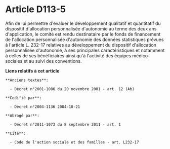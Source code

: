 # Article D113-5

Afin de lui permettre d'évaluer le développement qualitatif et quantitatif du dispositif d'allocation personnalisée
d'autonomie au terme des deux ans d'application, le comité est rendu destinataire par le fonds de financement de l'allocation
personnalisée d'autonomie des données statistiques prévues à l'article L. 232-17 relatives au développement du dispositif
d'allocation personnalisée d'autonomie, à ses principales caractéristiques et notamment à celles de ses bénéficiaires ainsi
qu'à l'activité des équipes médico-sociales et au suivi des conventions.

**Liens relatifs à cet article**

	**Anciens textes**:

	  - Décret n°2001-1086 du 20 novembre 2001 - art. 12 (Ab)

	**Codifié par**:

	  - Décret n°2004-1136 2004-10-21

	**Abrogé par**:

	  - Décret n°2011-1073 du 8 septembre 2011 - art. 1

	**Cite**:

	  - Code de l'action sociale et des familles - art. L232-17
